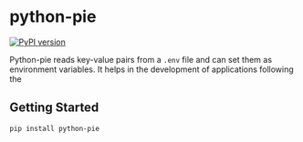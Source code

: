 # python-pie

[![PyPI version](https://badge.fury.io/py/python-pie.svg)](https://badge.fury.io/py/python-pie)

Python-pie reads key-value pairs from a `.env` file and can set them as environment
variables. It helps in the development of applications following the

## Getting Started

```shell
pip install python-pie
```
